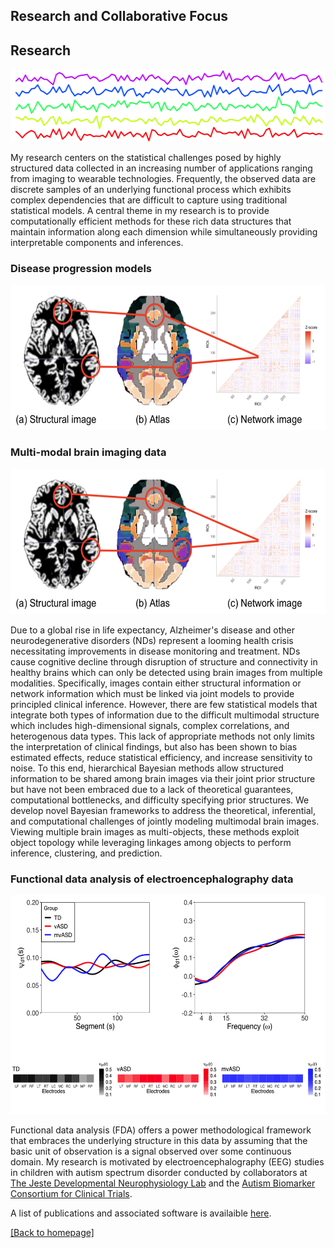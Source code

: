 
## Research and Collaborative Focus

## Research
<p align="center">
<img width="534" height="116" src="./images/time_series_2.png">
</p>

My research centers on the statistical challenges posed by highly structured data collected in an increasing number of applications ranging from imaging to wearable technologies. Frequently, the observed data are discrete samples of an underlying functional process which exhibits complex dependencies that are difficult to capture using traditional statistical models. A central theme in my research is to provide computationally efficient methods for these rich data structures that maintain information along each dimension while simultaneously providing interpretable components and inferences. 

### Disease progression models
<p align="center">
<img width="580" height="232" src="./images/multimodal.png">
</p>

### Multi-modal brain imaging data
<p align="center">
<img width="580" height="232" src="./images/multimodal.png">
</p>
Due to a global rise in life expectancy, Alzheimer's disease and other neurodegenerative disorders (NDs) represent a looming health crisis necessitating improvements in disease monitoring and treatment. NDs cause cognitive decline through disruption of structure and connectivity in healthy brains which can only be detected using brain images from multiple modalities. Specifically, images contain either structural information or network information which must be linked via joint models to provide principled clinical inference. However, there are few statistical models that integrate both types of information due to the difficult multimodal structure which includes high-dimensional signals, complex correlations, and heterogenous data types. This lack of appropriate methods not only limits the interpretation of clinical findings, but also has been shown to bias estimated effects, reduce statistical efficiency, and increase sensitivity to noise. To this end, hierarchical Bayesian methods allow structured information to be shared among brain images via their joint prior structure but have not been embraced due to a lack of theoretical guarantees, computational bottlenecks, and difficulty specifying prior structures. We develop novel Bayesian frameworks to address the theoretical, inferential, and computational challenges of jointly modeling multimodal brain images. Viewing multiple brain images as multi-objects, these methods exploit object topology while leveraging linkages among objects to perform inference, clustering, and prediction. 

### Functional data analysis of electroencephalography data
<p align="center">
<img width="580" height="350" src="./images/hpca.png">
</p>

Functional data analysis (FDA) offers a power methodological framework that embraces the underlying structure in this data by assuming that the basic unit of observation is a signal observed over some continuous domain. My research is motivated by electroencephalography (EEG) studies in children with autism spectrum disorder conducted by collaborators at [The Jeste Developmental Neurophysiology Lab](http://jestelab.org/) and the [Autism Biomarker Consortium for Clinical Trials](https://medicine.yale.edu/ycci/researchers/autism/).


A list of publications and associated software is availaible [here](publications.md). 

[ [Back to homepage] ](./)

